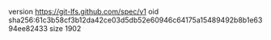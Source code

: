 version https://git-lfs.github.com/spec/v1
oid sha256:61c3b58cf3b12da42ce03d5db52e60946c64175a15489492b8b1e6394ee82433
size 1902
